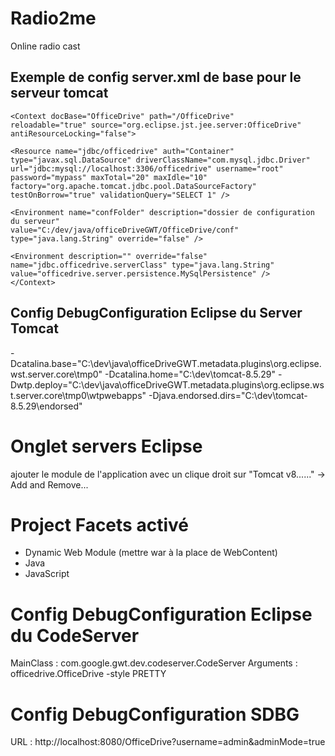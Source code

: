 # Radio2me
Online radio cast

## Exemple de config server.xml de base pour le serveur tomcat
	<Context docBase="OfficeDrive" path="/OfficeDrive"
	reloadable="true" source="org.eclipse.jst.jee.server:OfficeDrive"
	antiResourceLocking="false">

	<Resource name="jdbc/officedrive" auth="Container"
	type="javax.sql.DataSource" driverClassName="com.mysql.jdbc.Driver"
	url="jdbc:mysql://localhost:3306/officedrive" username="root"
	password="mypass" maxTotal="20" maxIdle="10"
	factory="org.apache.tomcat.jdbc.pool.DataSourceFactory"
	testOnBorrow="true" validationQuery="SELECT 1" />
	
	<Environment name="confFolder" description="dossier de configuration du serveur"
	value="C:/dev/java/officeDriveGWT/OfficeDrive/conf" type="java.lang.String" override="false" />

	<Environment description="" override="false"
	name="jdbc.officedrive.serverClass" type="java.lang.String"
	value="officedrive.server.persistence.MySqlPersistence" />
	</Context>

## Config DebugConfiguration Eclipse du Server Tomcat
-Dcatalina.base="C:\dev\java\officeDriveGWT\.metadata\.plugins\org.eclipse.wst.server.core\tmp0" -Dcatalina.home="C:\dev\tomcat-8.5.29" -Dwtp.deploy="C:\dev\java\officeDriveGWT\.metadata\.plugins\org.eclipse.wst.server.core\tmp0\wtpwebapps" -Djava.endorsed.dirs="C:\dev\tomcat-8.5.29\endorsed"

# Onglet servers Eclipse
ajouter le module de l'application avec un clique droit sur "Tomcat v8......" -> Add and Remove...

# Project Facets activé
- Dynamic Web Module (mettre war à la place de WebContent)
- Java
- JavaScript

# Config DebugConfiguration Eclipse du CodeServer
MainClass : com.google.gwt.dev.codeserver.CodeServer
Arguments : officedrive.OfficeDrive -style PRETTY

# Config DebugConfiguration SDBG
URL : http://localhost:8080/OfficeDrive?username=admin&adminMode=true

